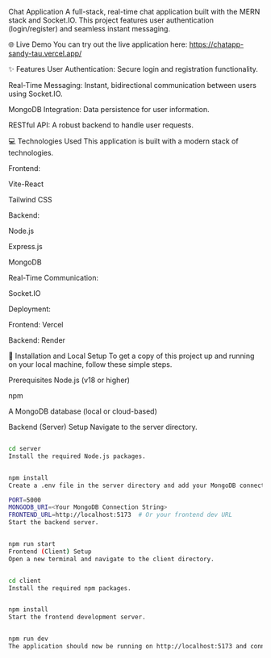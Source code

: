 Chat Application
A full-stack, real-time chat application built with the MERN stack and Socket.IO. This project features user authentication (login/register) and seamless instant messaging.

🌐 Live Demo
You can try out the live application here:
https://chatapp-sandy-tau.vercel.app/

✨ Features
User Authentication: Secure login and registration functionality.

Real-Time Messaging: Instant, bidirectional communication between users using Socket.IO.

MongoDB Integration: Data persistence for user information.

RESTful API: A robust backend to handle user requests.

💻 Technologies Used
This application is built with a modern stack of technologies.

Frontend:

Vite-React

Tailwind CSS

Backend:

Node.js

Express.js

MongoDB

Real-Time Communication:

Socket.IO

Deployment:

Frontend: Vercel

Backend: Render

🚀 Installation and Local Setup
To get a copy of this project up and running on your local machine, follow these simple steps.

Prerequisites
Node.js (v18 or higher)

npm

A MongoDB database (local or cloud-based)

Backend (Server) Setup
Navigate to the server directory.

```Bash

cd server
Install the required Node.js packages.
```
```Bash

npm install
Create a .env file in the server directory and add your MongoDB connection string and other environment variables.

PORT=5000
MONGODB_URI=<Your MongoDB Connection String>
FRONTEND_URL=http://localhost:5173  # Or your frontend dev URL
Start the backend server.
```
```Bash

npm run start
Frontend (Client) Setup
Open a new terminal and navigate to the client directory.
```
```Bash

cd client
Install the required npm packages.
```
```Bash

npm install
Start the frontend development server.
```
```Bash

npm run dev
The application should now be running on http://localhost:5173 and connected to your local backend.
```
